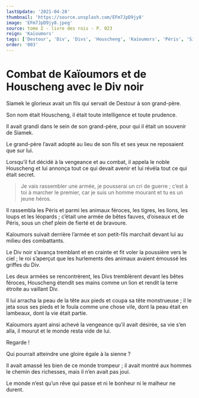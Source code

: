 ```yaml
---
lastUpdate: '2021-04-28'
thumbnail: 'https://source.unsplash.com/EFm7JpD9jy8'
image: 'EFm7JpD9jy8.jpeg'
source: tome I - livre des rois - P. 023
reign: 'Kaïoumors'
tags: ['Destour', 'Div', 'Divs', 'Houscheng', 'Kaïoumors', 'Péris', 'Siamek']
order: '003'
---
```


# Combat de Kaïoumors et de Houscheng avec le Div noir

Siamek le glorieux avait un fils qui servait de Destour à son grand-père.

Son nom était Houscheng, il était toute intelligence et toute prudence.

Il avait grandi dans le sein de son grand-père, pour qui il était un souvenir de Siamek.

Le grand-père l’avait adopté au lieu de son fils et ses yeux ne reposaient que sur lui.

Lorsqu’il fut décidé à la vengeance et au combat, il appela le noble Houscheng et lui annonça tout ce qui devait avenir et lui révéla tout ce qui était secret.

> Je vais rassembler une armée, je pousserai un cri de guerre ; c’est à toi à marcher le premier, car je suis un homme mourant et tu es un jeune héros.

Il rassembla les Péris et parmi les animaux féroces, les tigres, les lions, les loups et les léopards ; c’était une armée de bêtes fauves, d’oiseaux et de Péris, sous un chef plein de fierté et de bravoure.

Kaïoumors suivait derrière l’armée et son petit-fils marchait devant lui au milieu des combattants.

Le Div noir s’avança tremblant et en crainte et fit voler la poussière vers le ciel ; le roi s’aperçut que les hurlements des animaux avaient émoussé les griffes du Div.

Les deux armées se rencontrèrent, les Divs tremblèrent devant les bêtes féroces, Houscheng étendit ses mains comme un lion et rendit la terre étroite au vaillant Div.

Il lui arracha la peau de la tête aux pieds et coupa sa tête monstrueuse ; il le jeta sous ses pieds et le foula comme une chose vile, dont la peau était en lambeaux, dont la vie était partie.

Kaïoumors ayant ainsi achevé la vengeance qu’il avait désirée, sa vie s’en alla, il mourut et le monde resta vide de lui.

Regarde !

Qui pourrait atteindre une gloire égale à la sienne ?

Il avait amassé les bien de ce monde trompeur ; il avait montré aux hommes le chemin des richesses, mais il n’en avait pas joui.

Le monde n’est qu’un rêve qui passe et ni le bonheur ni le malheur ne durent.
